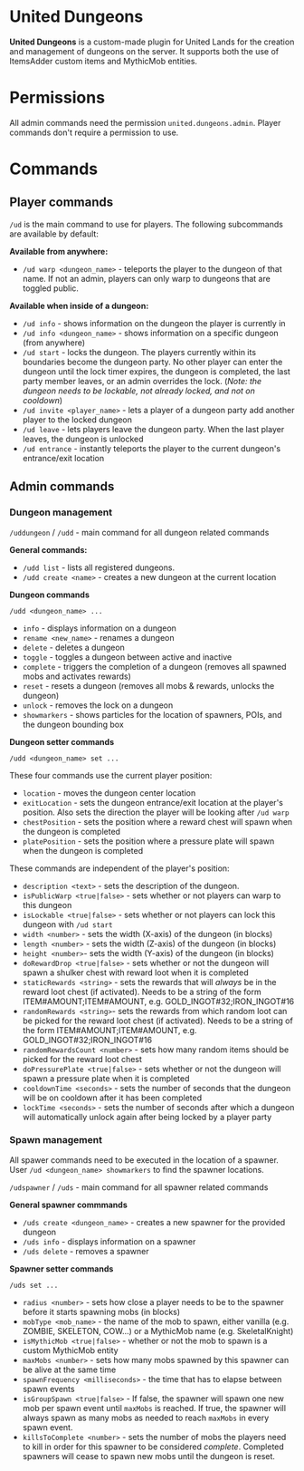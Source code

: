 # United Dungeons

**United Dungeons** is a custom-made plugin for United Lands for the creation and management of dungeons on the server. It supports both the use of ItemsAdder custom items and MythicMob entities.

# Permissions

All admin commands need the permission `united.dungeons.admin`. Player commands don't require a permission to use.

# Commands

## Player commands

`/ud` is the main command to use for players. The following subcommands are available by default:

**Available from anywhere:**
- `/ud warp <dungeon_name>` - teleports the player to the dungeon of that name. If not an admin, players can only warp to dungeons that are toggled public.

**Available when inside of a dungeon:**
- `/ud info` - shows information on the dungeon the player is currently in
- `/ud info <dungeon_name>` - shows information on a specific dungeon (from anywhere)
- `/ud start` - locks the dungeon. The players currently within its boundaries become the dungeon party. No other player can enter the dungeon until the lock timer expires, the dungeon is completed, the last party member leaves, or an admin overrides the lock. (*Note: the dungeon needs to be lockable, not already locked, and not on cooldown*)
- `/ud invite <player_name>` - lets a player of a dungeon party add another player to the locked dungeon
- `/ud leave` - lets players leave the dungeon party. When the last player leaves, the dungeon is unlocked
- `/ud entrance` - instantly teleports the player to the current dungeon's entrance/exit location

## Admin commands

### Dungeon management

`/uddungeon` / `/udd` - main command for all dungeon related commands

**General commands:**

- `/udd list` - lists all registered dungeons.
- `/udd create <name>` - creates a new dungeon at the current location

**Dungeon commands**

`/udd <dungeon_name> ...`

- `info` - displays information on a dungeon
- `rename <new_name>` - renames a dungeon
- `delete` - deletes a dungeon
- `toggle` - toggles a dungeon between active and inactive
- `complete` - triggers the completion of a dungeon (removes all spawned mobs and activates rewards)
- `reset` - resets a dungeon (removes all mobs & rewards, unlocks the dungeon)
- `unlock` - removes the lock on a dungeon
- `showmarkers` - shows particles for the location of spawners, POIs, and the dungeon bounding box

**Dungeon setter commands**

`/udd <dungeon_name> set ...`

These four commands use the current player position:
- `location` - moves the dungeon center location 
- `exitLocation` - sets the dungeon entrance/exit location at the player's position. Also sets the direction the player will be looking after `/ud warp`
- `chestPosition` - sets the position where a reward chest will spawn when the dungeon is completed 
- `platePosition` - sets the position where a pressure plate will spawn when the dungeon is completed

These commands are independent of the player's position:
- `description <text>` - sets the description of the dungeon.
- `isPublicWarp <true|false>` - sets whether or not players can warp to this dungeon
- `isLockable <true|false>` - sets whether or not players can lock this dungeon with `/ud start`
- `width <number>` - sets the width (X-axis) of the dungeon (in blocks)
- `length <number>` - sets the width (Z-axis) of the dungeon (in blocks)
- `height <number>`- sets the width (Y-axis) of the dungeon (in blocks)
- `doRewardDrop <true|false>` - sets whether or not the dungeon will spawn a shulker chest with reward loot when it is completed  
- `staticRewards <string>` - sets the rewards that will *always* be in the reward loot chest (if activated). Needs to be a string of the form ITEM#AMOUNT;ITEM#AMOUNT, e.g. GOLD_INGOT#32;IRON_INGOT#16
- `randomRewards <string>`- sets the rewards from which random loot can be picked for the reward loot chest (if activated). Needs to be a string of the form ITEM#AMOUNT;ITEM#AMOUNT, e.g. GOLD_INGOT#32;IRON_INGOT#16
- `randomRewardsCount <number>` - sets how many random items should be picked for the reward loot chest
- `doPressurePlate <true|false>` - sets whether or not the dungeon will spawn a pressure plate when it is completed
- `cooldownTime <seconds>` - sets the number of seconds that the dungeon will be on cooldown after it has been completed
- `lockTime <seconds>` - sets the number of seconds after which a dungeon will automatically unlock again after being locked by a player party

### Spawn management

All spawer commands need to be executed in the location of a spawner. User `/ud <dungeon_name> showmarkers` to find the spawner locations.

`/udspawner` / `/uds` - main command for all spawner related commands

**General spawner commmands**

- `/uds create <dungeon_name>` - creates a new spawner for the provided dungeon
- `/uds info` - displays information on a spawner
- `/uds delete` - removes a spawner

**Spawner setter commands**

`/uds set ...`

- `radius <number>` - sets how close a player needs to be to the spawner before it starts spawning mobs (in blocks)
- `mobType <mob_name>` - the name of the mob to spawn, either vanilla (e.g. ZOMBIE, SKELETON, COW...) or a MythicMob name (e.g. SkeletalKnight)
- `isMythicMob <true|false>` - whether or not the mob to spawn is a custom MythicMob entity 
- `maxMobs <number>` - sets how many mobs spawned by this spawner can be alive at the same time 
- `spawnFrequency <milliseconds>` - the time that has to elapse between spawn events
- `isGroupSpawn <true|false>` - If false, the spawner will spawn one new mob per spawn event until `maxMobs` is reached. If true, the spawner will always spawn as many mobs as needed to reach `maxMobs` in every spawn event.
- `killsToComplete <number>` - sets the number of mobs the players need to kill in order for this spawner to be considered *complete*. Completed spawners will cease to spawn new mobs until the dungeon is reset.

